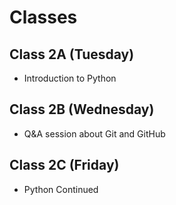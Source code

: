 # Classes

## Class 2A (Tuesday)

- Introduction to Python

## Class 2B (Wednesday)

- Q&A session about Git and GitHub

## Class 2C (Friday)

- Python Continued